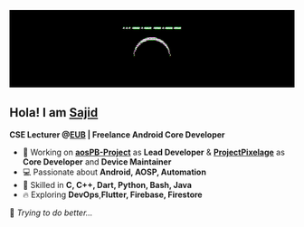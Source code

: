 <p align="center">
  <img src="https://github.com/sajidshahriar72543/sajidshahriar72543/blob/main/glitch.gif"/>
</p>

## Hola! I am [Sajid](https://sajidshahriar72543.github.io)  
**CSE Lecturer @[EUB](https://eub.edu.bd) | Freelance Android Core Developer**  

- 🌱 Working on **[aosPB-Project](https://github.com/aosPB-Project)** as **Lead Developer** & **[ProjectPixelage](https://github.com/ProjectPixelage)** as **Core Developer** and **Device Maintainer**  
- 💻 Passionate about **Android, AOSP, Automation**  
- 🚀 Skilled in **C, C++, Dart, Python, Bash, Java**  
- 🔥 Exploring **DevOps**,**Flutter, Firebase, Firestore**  

📌 *Trying to do better...*
